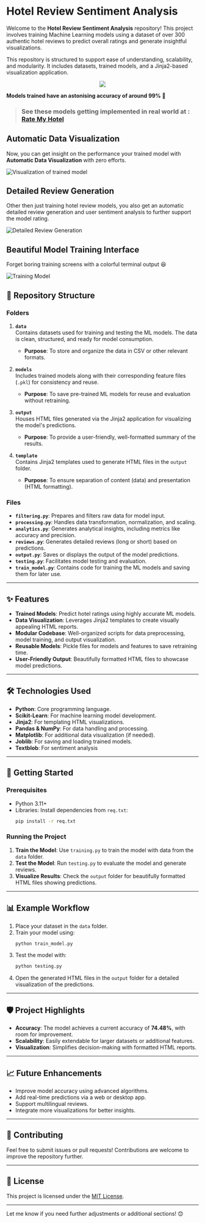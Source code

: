 
# Hotel Review Sentiment Analysis

Welcome to the **Hotel Review Sentiment Analysis** repository! This project involves training Machine Learning models using a dataset of over 300 authentic hotel reviews to predict overall ratings and generate insightful visualizations.  

This repository is structured to support ease of understanding, scalability, and modularity. It includes datasets, trained models, and a Jinja2-based visualization application.

<p align="center">
   <img src="./assets/accuracy.jpeg">
</p>


**Models trained have an astonising accuracy of around 99% 🤯**

> ### See these models getting implemented in real world at : [Rate My Hotel](https://github.com/Krishna-Noutiyal/RateMyHotel)

Automatic Data Visualization
--

Now, you can get insight on the performance your trained model with **Automatic Data Visualization** with zero efforts.

![Visualization of trained model](./assets/model_testing_results.jpeg)

Detailed Review Generation
--

Other then just training hotel review models, you also get an automatic detailed review generation and user sentiment analysis to further support the model rating.

![Detailed Review Generation](./assets/detailed_review.jpeg)

Beautiful Model Training Interface
--

Forget boring training screens with a colorful terminal output 😆

![Training Model](./assets/training_model.png)

## 📂 Repository Structure

### **Folders**
1. **`data`**  
   Contains datasets used for training and testing the ML models. The data is clean, structured, and ready for model consumption.  
   - **Purpose**: To store and organize the data in CSV or other relevant formats.

2. **`models`**  
   Includes trained models along with their corresponding feature files (`.pkl`) for consistency and reuse.  
   - **Purpose**: To save pre-trained ML models for reuse and evaluation without retraining.

3. **`output`**  
   Houses HTML files generated via the Jinja2 application for visualizing the model's predictions.  
   - **Purpose**: To provide a user-friendly, well-formatted summary of the results.

4. **`template`**  
   Contains Jinja2 templates used to generate HTML files in the `output` folder.  
   - **Purpose**: To ensure separation of content (data) and presentation (HTML formatting).

### **Files**
- **`filtering.py`**: Prepares and filters raw data for model input.  
- **`processing.py`**: Handles data transformation, normalization, and scaling.  
- **`analytics.py`**: Generates analytical insights, including metrics like accuracy and precision.  
- **`reviews.py`**: Generates detailed reviews (long or short) based on predictions.  
- **`output.py`**: Saves or displays the output of the model predictions.  
- **`testing.py`**: Facilitates model testing and evaluation.  
- **`train_model.py`**: Contains code for training the ML models and saving them for later use.  

---

## ✨ Features
- **Trained Models**: Predict hotel ratings using highly accurate ML models.
- **Data Visualization**: Leverages Jinja2 templates to create visually appealing HTML reports.
- **Modular Codebase**: Well-organized scripts for data preprocessing, model training, and output visualization.
- **Reusable Models**: Pickle files for models and features to save retraining time.
- **User-Friendly Output**: Beautifully formatted HTML files to showcase model predictions.

---

## 🛠️ Technologies Used
- **Python**: Core programming language.
- **Scikit-Learn**: For machine learning model development.
- **Jinja2**: For templating HTML visualizations.
- **Pandas & NumPy**: For data handling and processing.
- **Matplotlib**: For additional data visualization (if needed).
- **Joblib**: For saving and loading trained models.
- **Textblob**: For sentiment analysis

---

## 🚀 Getting Started

### Prerequisites
- Python 3.11+
- Libraries: Install dependencies from `req.txt`:
  ```bash
  pip install -r req.txt
  ```

### Running the Project
1. **Train the Model**: Use `training.py` to train the model with data from the `data` folder.
2. **Test the Model**: Run `testing.py` to evaluate the model and generate reviews.
3. **Visualize Results**: Check the `output` folder for beautifully formatted HTML files showing predictions.

---

## 📊 Example Workflow
1. Place your dataset in the `data` folder.  
2. Train your model using:
   ```bash
   python train_model.py
   ```
3. Test the model with:
   ```bash
   python testing.py
   ```
4. Open the generated HTML files in the `output` folder for a detailed visualization of the predictions.

---

## 🛡️ Project Highlights
- **Accuracy**: The model achieves a current accuracy of **74.48%**, with room for improvement.  
- **Scalability**: Easily extendable for larger datasets or additional features.  
- **Visualization**: Simplifies decision-making with formatted HTML reports.

---

## 📈 Future Enhancements
- Improve model accuracy using advanced algorithms.  
- Add real-time predictions via a web or desktop app.  
- Support multilingual reviews.  
- Integrate more visualizations for better insights.

---

## 🤝 Contributing
Feel free to submit issues or pull requests! Contributions are welcome to improve the repository further.

---

## 📄 License
This project is licensed under the [MIT License](LICENSE).  

---

Let me know if you need further adjustments or additional sections! 😊

